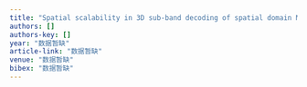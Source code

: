 ```yaml
---
title: "Spatial scalability in 3D sub-band decoding of spatial domain MCTF-encoded video"
authors: []
authors-key: []
year: "数据暂缺"
article-link: "数据暂缺"
venue: "数据暂缺"
bibex: "数据暂缺"
---
```

